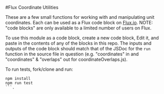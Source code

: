 #Flux Coordinate Utilities

These are a few small functions for working with and manipulating unit
coordinates. Each can be used as a Flux code block on
[Flux.io](https://flux.io). NOTE: "code blocks" are only available to a limited
number of users on Flux.

To use this module as a code block, create a new code block, Edit it, and paste
in the contents of any of the blocks in this repo. The inputs and outputs of the
code block should match that of the JSDoc for the `run` function in the source
file in question (e.g. "coordinates" in and "coordinates" & "overlaps" out for
coordinateOverlaps.js).

To run tests, fork/clone and run:
```
npm install
npm run test
```.
